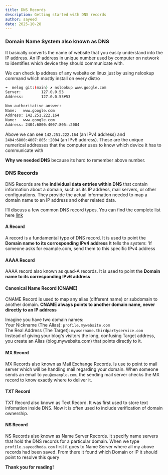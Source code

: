 ```yaml
---
title: DNS Records
description: Getting started with DNS records
author: sayeed
date: 2025-10-28
---
```


### Domain Name System also known as DNS

It basically converts the name of website that you easily understand into the IP address.
An IP address in unique number used by computer on network to identifies which  device they should communicate with.

We can check Ip address of any website on linux just by using nslookup command which mostly install on every distro

```bash
➜  melog git:(main) ✗ nslookup www.google.com
Server:         127.0.0.53
Address:        127.0.0.53#53

Non-authoritative answer:
Name:   www.google.com
Address: 142.251.222.164
Name:   www.google.com
Address: 2404:6800:4007:805::2004
```
Above we can see `142.251.222.164` (an IPv4 address) and `2404:6800:4007:805::2004` (an IPv6 address). These are the unique numerical addresses that the computer uses to know which device it has to communicate with


**Why we needed DNS** because its hard to remember above number.

### DNS Records

DNS Records are the **individual data entries within DNS** that contain information about a domain, such as its IP address, mail servers, or other configurations.
They provide the actual information needed to map a domain name to an IP address and other related data. 


I’ll discuss a few common DNS record types.
You can find the complete list here [link](https://en.wikipedia.org/wiki/List_of_DNS_record_types)


#### **A Record**
A record is a fundamental type of DNS record. It is used to point the **Domain name to its corrosponding IPv4 address**
It tells the system: 'If someone asks for example.com, send them to this specific IPv4 address

#### **AAAA Record**
AAAA record also known as quad-A records. It is used to point the **Domain name to its corresponding IPv6 address**

#### **Canonical Name Record (CNAME)**
CNAME Record is used to map any alias (different name) or subdomain to another domain. **CNAME always points to another domain name, never directly to an IP address**

Imagine you have two domain names:\
Your Nickname (The Alias): `profile.mywebsite.com` \
The Real Address (The Target): `myusername.thirdpartyservice.com` \
Instead of giving your blog's visitors the long, confusing Target address, you create an Alias (blog.mywebsite.com) that points directly to it.

#### **MX Record**
MX Records also known as Mail Exchange Records. Is use to point to mail server which will be handling mail regarding your domain.
When someone sends an email to `you@example.com`, the sending mail server checks the MX record to know exactly where to deliver it.

#### **TXT Record**
TXT Record also known as Text Record. It was first used to store text infomation inside DNS.
Now it is often used to include verification of domain ownership.

#### **NS Record**
NS Records also known as Name Server Records. It specify name servers that hold the DNS records for a particular domain.
When we type `profile.sayeedhoda.com` first it goes to Name Server where all my above records had been saved. From there
it found which Domain or IP it should point to resolve this query


**Thank you for reading!**
